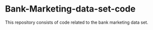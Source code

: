 # Bank-Marketing-data-set-code
This repository consists of code related to the bank marketing data set.
